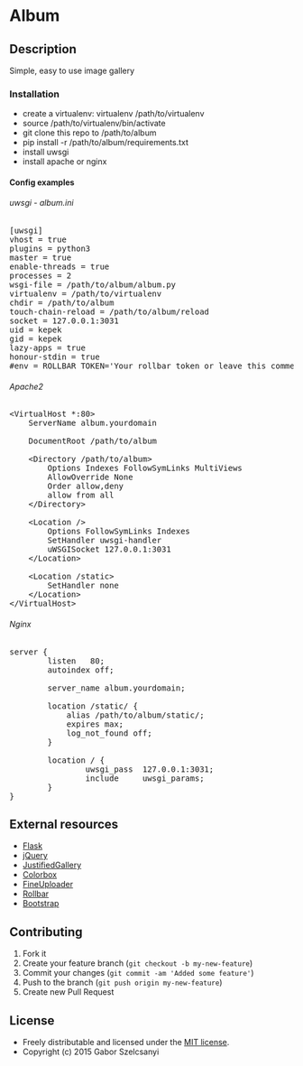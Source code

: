 # Album

## Description
Simple, easy to use image gallery

### Installation
- create a virtualenv: virtualenv /path/to/virtualenv
- source /path/to/virtualenv/bin/activate
- git clone this repo to /path/to/album
- pip install -r /path/to/album/requirements.txt
- install uwsgi
- install apache or nginx

#### Config examples

###### uwsgi - album.ini
<pre>
[uwsgi]
vhost = true
plugins = python3
master = true
enable-threads = true
processes = 2
wsgi-file = /path/to/album/album.py
virtualenv = /path/to/virtualenv
chdir = /path/to/album
touch-chain-reload = /path/to/album/reload
socket = 127.0.0.1:3031
uid = kepek
gid = kepek
lazy-apps = true
honour-stdin = true
#env = ROLLBAR_TOKEN='Your rollbar token or leave this commented out'
</pre>

###### Apache2
<pre>
&lt;VirtualHost *:80&gt;
    ServerName album.yourdomain

    DocumentRoot /path/to/album

    &lt;Directory /path/to/album&gt;
        Options Indexes FollowSymLinks MultiViews
        AllowOverride None
        Order allow,deny
        allow from all
    &lt;/Directory&gt;

    &lt;Location /&gt;
        Options FollowSymLinks Indexes
        SetHandler uwsgi-handler
        uWSGISocket 127.0.0.1:3031
    &lt;/Location&gt;

    &lt;Location /static&gt;
        SetHandler none
    &lt;/Location&gt;
&lt;/VirtualHost&gt;
</pre>

###### Nginx
<pre>
server {
        listen   80;
        autoindex off;

        server_name album.yourdomain;

        location /static/ {
            alias /path/to/album/static/;
            expires max;
            log_not_found off;
        }

        location / {
                uwsgi_pass  127.0.0.1:3031;
                include     uwsgi_params;
        }
}
</pre>


## External resources
- [Flask](http://flask.pocoo.org/)
- [jQuery](https://jquery.com/)
- [JustifiedGallery](http://miromannino.github.io/Justified-Gallery/)
- [Colorbox](http://www.jacklmoore.com/colorbox/)
- [FineUploader](http://fineuploader.com/)
- [Rollbar](https://rollbar.com/)
- [Bootstrap](http://getbootstrap.com/)

## Contributing

1. Fork it
2. Create your feature branch (`git checkout -b my-new-feature`)
3. Commit your changes (`git commit -am 'Added some feature'`)
4. Push to the branch (`git push origin my-new-feature`)
5. Create new Pull Request

## License

* Freely distributable and licensed under the [MIT license](http://szelcsanyi.mit-license.org/2015/license.html).
* Copyright (c) 2015 Gabor Szelcsanyi
